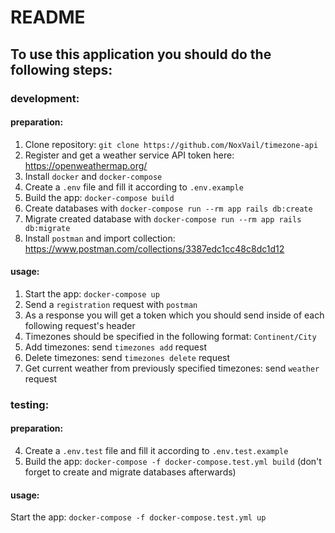 # README

## To use this application you should do the following steps:

### development:

#### preparation:
1. Clone repository: `git clone https://github.com/NoxVail/timezone-api`
2. Register and get a weather service API token here: https://openweathermap.org/
3. Install `docker` and `docker-compose`
4. Create a `.env` file and fill it according to `.env.example`
5. Build the app: `docker-compose build`
6. Create databases with `docker-compose run --rm app rails db:create`
7. Migrate created database with `docker-compose run --rm app rails db:migrate`
8. Install `postman` and import collection: https://www.postman.com/collections/3387edc1cc48c8dc1d12

#### usage:
1. Start the app: `docker-compose up`
2. Send a `registration` request with `postman`
3. As a response you will get a token which you should send inside of each following request's header
4. Timezones should be specified in the following format: `Continent/City`
5. Add timezones: send `timezones add` request
6. Delete timezones: send `timezones delete` request
7. Get current weather from previously specified timezones: send `weather` request

### testing:

#### preparation:
4. Create a `.env.test` file and fill it according to `.env.test.example`
5. Build the app: `docker-compose -f docker-compose.test.yml build`
   (don't forget to create and migrate databases afterwards)

#### usage:
Start the app: `docker-compose -f docker-compose.test.yml up`
